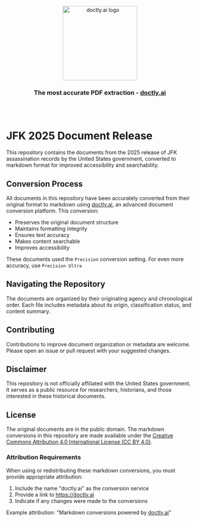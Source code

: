 <p align="center">
  <a href="https://doctly.ai" target="_blank">
    <img src="https://doctly.ai/logo.png" alt="doctly.ai logo" width="200"/>
  </a>
  <h3 align="center">The most accurate PDF extraction - <a href="https://doctly.ai" target="_blank">doctly.ai</a></h3>
</p>

<br />
<br />


# JFK 2025 Document Release

This repository contains the documents from the 2025 release of JFK assassination records by the United States government, converted to markdown format for improved accessibility and searchability.

## Conversion Process

All documents in this repository have been accurately converted from their original format to markdown using <a href="https://doctly.ai" target="_blank">doctly.ai</a>, an advanced document conversion platform. This conversion:

- Preserves the original document structure
- Maintains formatting integrity
- Ensures text accuracy
- Makes content searchable
- Improves accessibility

These documents used the `Precision` conversion setting. For even more accuracy, use `Precision Ultra`


## Navigating the Repository

The documents are organized by their originating agency and chronological order. Each file includes metadata about its origin, classification status, and content summary.

## Contributing

Contributions to improve document organization or metadata are welcome. Please open an issue or pull request with your suggested changes.

## Disclaimer

This repository is not officially affiliated with the United States government. It serves as a public resource for researchers, historians, and those interested in these historical documents.

## License

The original documents are in the public domain. The markdown conversions in this repository are made available under the [Creative Commons Attribution 4.0 International License (CC BY 4.0)](https://creativecommons.org/licenses/by/4.0/).

### Attribution Requirements

When using or redistributing these markdown conversions, you must provide appropriate attribution:

1. Include the name "doctly.ai" as the conversion service
2. Provide a link to https://doctly.ai
3. Indicate if any changes were made to the conversions

Example attribution: "Markdown conversions powered by <a href="https://doctly.ai" target="_blank">doctly.ai</a>"
